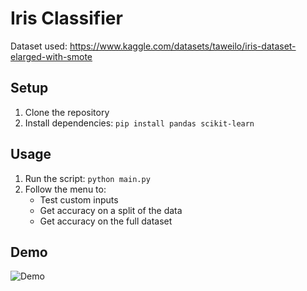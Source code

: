 # Iris Classifier

Dataset used: https://www.kaggle.com/datasets/taweilo/iris-dataset-elarged-with-smote

## Setup
1. Clone the repository
2. Install dependencies: `pip install pandas scikit-learn`

## Usage
1. Run the script: `python main.py`
2. Follow the menu to:
   - Test custom inputs
   - Get accuracy on a split of the data
   - Get accuracy on the full dataset

## Demo
![Demo](demo.gif)
